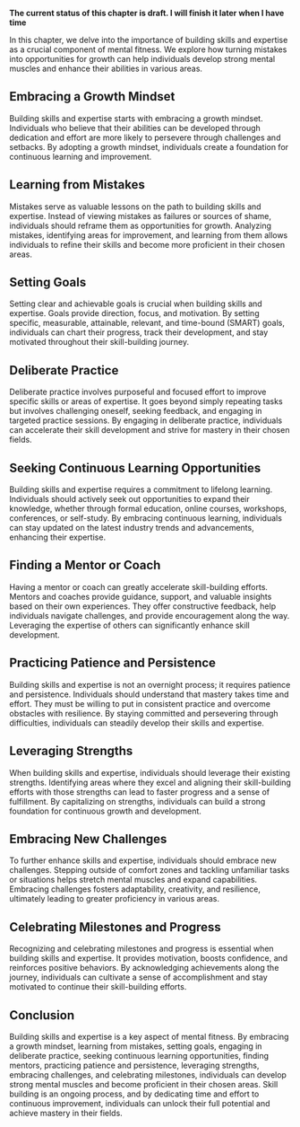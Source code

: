 **The current status of this chapter is draft. I will finish it later when I have time**

In this chapter, we delve into the importance of building skills and expertise as a crucial component of mental fitness. We explore how turning mistakes into opportunities for growth can help individuals develop strong mental muscles and enhance their abilities in various areas.

Embracing a Growth Mindset
--------------------------

Building skills and expertise starts with embracing a growth mindset. Individuals who believe that their abilities can be developed through dedication and effort are more likely to persevere through challenges and setbacks. By adopting a growth mindset, individuals create a foundation for continuous learning and improvement.

Learning from Mistakes
----------------------

Mistakes serve as valuable lessons on the path to building skills and expertise. Instead of viewing mistakes as failures or sources of shame, individuals should reframe them as opportunities for growth. Analyzing mistakes, identifying areas for improvement, and learning from them allows individuals to refine their skills and become more proficient in their chosen areas.

Setting Goals
-------------

Setting clear and achievable goals is crucial when building skills and expertise. Goals provide direction, focus, and motivation. By setting specific, measurable, attainable, relevant, and time-bound (SMART) goals, individuals can chart their progress, track their development, and stay motivated throughout their skill-building journey.

Deliberate Practice
-------------------

Deliberate practice involves purposeful and focused effort to improve specific skills or areas of expertise. It goes beyond simply repeating tasks but involves challenging oneself, seeking feedback, and engaging in targeted practice sessions. By engaging in deliberate practice, individuals can accelerate their skill development and strive for mastery in their chosen fields.

Seeking Continuous Learning Opportunities
-----------------------------------------

Building skills and expertise requires a commitment to lifelong learning. Individuals should actively seek out opportunities to expand their knowledge, whether through formal education, online courses, workshops, conferences, or self-study. By embracing continuous learning, individuals can stay updated on the latest industry trends and advancements, enhancing their expertise.

Finding a Mentor or Coach
-------------------------

Having a mentor or coach can greatly accelerate skill-building efforts. Mentors and coaches provide guidance, support, and valuable insights based on their own experiences. They offer constructive feedback, help individuals navigate challenges, and provide encouragement along the way. Leveraging the expertise of others can significantly enhance skill development.

Practicing Patience and Persistence
-----------------------------------

Building skills and expertise is not an overnight process; it requires patience and persistence. Individuals should understand that mastery takes time and effort. They must be willing to put in consistent practice and overcome obstacles with resilience. By staying committed and persevering through difficulties, individuals can steadily develop their skills and expertise.

Leveraging Strengths
--------------------

When building skills and expertise, individuals should leverage their existing strengths. Identifying areas where they excel and aligning their skill-building efforts with those strengths can lead to faster progress and a sense of fulfillment. By capitalizing on strengths, individuals can build a strong foundation for continuous growth and development.

Embracing New Challenges
------------------------

To further enhance skills and expertise, individuals should embrace new challenges. Stepping outside of comfort zones and tackling unfamiliar tasks or situations helps stretch mental muscles and expand capabilities. Embracing challenges fosters adaptability, creativity, and resilience, ultimately leading to greater proficiency in various areas.

Celebrating Milestones and Progress
-----------------------------------

Recognizing and celebrating milestones and progress is essential when building skills and expertise. It provides motivation, boosts confidence, and reinforces positive behaviors. By acknowledging achievements along the journey, individuals can cultivate a sense of accomplishment and stay motivated to continue their skill-building efforts.

Conclusion
----------

Building skills and expertise is a key aspect of mental fitness. By embracing a growth mindset, learning from mistakes, setting goals, engaging in deliberate practice, seeking continuous learning opportunities, finding mentors, practicing patience and persistence, leveraging strengths, embracing challenges, and celebrating milestones, individuals can develop strong mental muscles and become proficient in their chosen areas. Skill building is an ongoing process, and by dedicating time and effort to continuous improvement, individuals can unlock their full potential and achieve mastery in their fields.
